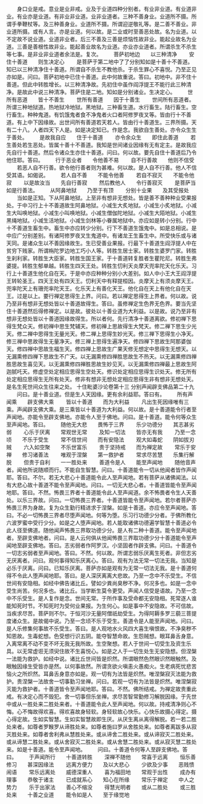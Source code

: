 <!-- { "loadSidebar": true } -->
　　身口业是戒。意业是业非戒。业及于业道四种分别者。有业非业道。有业道非业。有业亦是业道。有非业非业道。业非业道者。三种不善身业。业道所不摄。所谓手拳鞭杖等。及三种善身业。业道所不摄。所谓迎逆敬礼等。是二善不善业。非业道所摄。或有人言。亦是业道。何以故。是二业或时至善恶处故。名为业道。以不定故不说业道。业道非业者。后三不善及三善是烦恼性故非业。能起业故名为业道。三善是善根性故非业。能起善业故名为业道。亦业亦业道者。所谓杀生不杀生等七事。是非业非业道者余法是。复次。
　　菩萨初地边　　以三种清净
　　安住十善道　　则生决定心
　　是菩萨于第二地中了了分别知如是十善十不善道。知已以三种清净住十善道。所谓自不杀生不教他杀。于杀生罪心不喜悦。乃至正见亦如是。问曰。菩萨初地中已住十善道。此中何故重说。答曰。初地中。非不住十善道。但此中转胜增长。以三种清净故。先初住中虽作阎浮提王不能行此三种清净。是故此中说三种清净。菩萨住是二地。知如是分别诸业。生决定心。
　　世所有恶道　　皆十不善生
　　世所有善道　　因于十善生
　　世间所有恶道者。所谓三种地狱道。热地狱冷地狱。黑地狱。三种畜生道。水行畜生。陆行畜生。空行畜生。种种鬼道。有饥饿鬼者食不净鬼者火口者阿修罗夜叉等。皆由行十不善道。有上中下因缘故。出世间所有善道若天若人。皆由行十善道生。三界所摄。天有二十八。人者四天下人是。如是决定知已。作是念。我欲自生善处。亦令众生生于善处。
　　是故我自应　　住于十善道
　　亦令余众生　　即住此善道
　　若生善处若生恶处。皆属十善十不善道。我知是世间诸业因缘有无有定主。是故我应先自行十善道。然后令诸众生亦住十善道。问曰。何以故。要先自住十善道后乃令他住耶。答曰。
　　行于恶业者　　令他善不易
　　自不行善故　　他则不信受
　　若恶人自不行善。欲令他行善者则为甚难。何以故。是人自不行善。他人不信受其语。如偈说。
　　若人自不善　　不能令他善
　　若自不寂灭　　不能令他寂
　　以是故汝当　　先自行善寂
　　然后教他人　　令行善寂灭
　　是菩萨当如是行善法。
　　从阿鼻地狱　　乃至于有顶
　　分别十业果　　及其受报处
　　当如是正知。下从阿鼻地狱。上至非有想非无想处。皆是善不善种种业受果报处。于中习行上十不善道故生阿鼻地狱。小减生大炙地狱。小减生小炙地狱。小减生大叫唤地狱。小减生小叫唤地狱。小减生僧伽陀地狱。小减生大陌地狱。小减生黑绳地狱。小减生活地狱。小减生剑林等小眷属地狱中。亦应如是转小分别。行中十不善道生畜生中。畜生中亦应转少分别。行下不善道生饿鬼中。如是总相说。是中应广分别差别。有诸阿修罗夜叉生鬼道中。有诸龙王生畜生中。所受快乐或与诸天同。是诸众生以不善因缘故生。生已受善业果报。行最下十善道生阎浮提人中在贫穷下贱家。所谓栴陀罗边地工巧小人等。转胜生居士家。转胜生婆罗门家。转胜生刹利家。转胜生大臣家。转胜生国王家。于十善道转复胜者生瞿陀尼。转胜生弗婆提。转胜生郁单越。转胜生四天王处。转胜生忉利天炎摩天兜率陀天化乐天。习行上十善道生他化自在天。于是中亦应种种分别小大差别。如人中小王大王阎浮提王转轮圣王。四天王处有四天王。忉利天中有释提桓因。炎摩天上有须炎摩天王。兜率陀天上有珊兜率陀天王。化乐天上有善化天王。他化自在天上有他化自在天王。过是以上。要行禅定思得生上界。问曰。若以禅定思得生上界者。何以故。说乃至非有想非无想处皆以十善道故得生。答曰。虽修禅定生色界无色界。要当先坚住十善道然后得修禅定。以是故。彼处以十善业道为大利益。以是故。说乃至非有想非无想处皆以十善道因缘故得生。所以者何。先行清净十善道离欲。修初禅下思得生梵众天。修初禅中思生梵辅天。修初禅上思故得生大梵天。修二禅下思生少光天。修二禅中思得生无量光天。修二禅上思得生妙光天。修三禅下思得生小净天。修三禅中思故得生无量净天。修三禅上思得生遍净天。修四禅下思故生阿那婆伽天。修四禅中思故生福生天。修四禅上思故生广果天修无想定中思得生无想天。以无漏熏修四禅下思故生不广天。以无漏熏修四禅胜思故生不热天。以无漏熏修四禅胜思故生喜见天。以无漏熏修四禅胜思故生妙见天。以无漏熏修四禅最上思故生阿迦腻吒天。修虚空处定相应思得生空处天。修识处定相应思得生识处天。修无所有处定相应思得生无所有处天。修非有想非无想处定相应思得生非有想非无想处天。是名生死世间众生往来之处。
十住毗婆沙论卷第十三
分别声闻辟支佛品第二十九
　　问曰。是十善业道。但是生人天因缘。更有余利益耶。答曰有。
　　所有声闻乘　　辟支佛大乘
　　皆以十善道　　而为大利益
　　凡出生死因缘唯有三乘。声闻辟支佛大乘。是三乘皆以十善道为大利益。何以故。是十善道能令行者至声闻地。亦能令至辟支佛地。亦能令人至于佛地。问曰。是十善道。能令何等众生至声闻地。答曰。
　　随他无大悲　　畏怖于三界
　　乐少功德分　　其志甚劣弱
　　心乐于厌离　　常观世无常
　　及知一切法　　皆亦无有我
　　乃至一念顷　　不乐于受生
　　常不信世间　　而有安隐法
　　观大如毒蛇　　阴如拔刃贼
　　六入如空聚　　不乐世富乐
　　贵于坚持戒　　而为禅定故
　　常乐于安禅　　修习诸善法
　　唯观于涅槃　　第一救护者
　　常求尽苦慧　　乐集行解脱
　　但贵于自利　　一一胜处来
　　善道令是人　　能至声闻地
　　随他音声者。闻他所说随顺而行。不能自生智慧。问曰。十善道能令一切从他闻者皆作声闻耶。答曰。不尔。若无大悲心十善道能令此人至声闻地。若有菩萨从诸佛闻法。以有大悲心故十善道不能令至声闻地。问曰。一切无大悲心者。十善道皆能令至声闻地耶。答曰。不然。怖畏三界者十善道能令此人至声闻道。余不怖畏者令生人天善处。以乐三界故。问曰。一切怖畏三界者。十善道皆能令至声闻地。若尔者菩萨亦怖畏三界为身故。复为众生勤行精进求于涅槃。如是十善道。亦应令至声闻地。答曰。不必一切怖畏三界者尽堕声闻地。何等为堕。乐习行功德少分者。于佛所教化六波罗蜜中受行少分。如是之人堕声闻地。若人能取诸佛功德遍学智慧十善道必令此人径至佛道。随他闻声怖畏三界取功德少分。是人有二种十善道。能令至声闻地者。至辟支佛地者。问曰。是人云何俱从他闻怖畏三界取功德少分十善道能令至声闻地至辟支佛地。答曰。志劣弱者作阿罗汉。小坚固者作辟支佛。问曰。十善道令一切志劣弱者至声闻地。答曰。不然。何以故。所谓志弱乐厌离生死者。非但志劣无厌离者。问曰。观何事得知乐厌离心。答曰。观有为法无常一切法无我。当知是必乐于厌离。问曰。已知乐厌离。菩萨亦如是观有为无常一切法无我。是十善道何得不令此人堕声闻地耶。答曰。是人深厌离离大悲故。乃至一念中不乐受生。不信世间有安隐相。如经中佛告诸比丘。譬如少粪尚臭秽不净。何况多也。如是一念中受生尚苦。何况多也。诸比丘。当学断生莫令更受。声闻人信受是语故。乃至一念中不乐受生。是人复作是念。世间无常。于所作事及受命都无安隐相。死常逐人谁能知死时节。不知死时为受何业果报。为生何心。如是事中不安隐故。不可信故。当疾求尽苦。菩萨则不尔。于恒河沙无量阿僧祇劫受生。为得阿耨多罗三藐三菩提度诸众生。是故偈中说。乃至一念顷不乐于受生。善道令是人能至声闻地。问曰。是人乐修集何事故不乐受生。答曰。是人观地水火风四大喜生嗔恨故。不净臭秽不知恩故。生毒蛇想。色受想行识五阴。能夺智慧命故。生怨贼想。眼耳鼻舌身意。入离常离不动不变不坏无我无我所故。生空聚想。若人于世间一切受生及资生乐具。以无常虚诳无须臾住故不生喜悦心。如是之人于一切生处生无安隐想。但涅槃一法能为救护。如经中说。诸比丘世间皆是炽然。所谓眼然色然眼识然眼触然。及眼触因缘生受皆亦是然。以何事故然。所谓贪欲火嗔恚火愚痴火。生老病死忧悲苦恼火之所炽然。耳鼻舌身意亦如是。观一切有为法皆是炽然。唯涅槃寂灭法能为救护。贵涅槃一法故舍一切事勤习坐禅。问曰。若观一切有为法皆是炽然。唯涅槃寂灭能为救护者。十善道皆令至声闻地耶。答曰。不然。佛所结戒。为禅定故贵重此戒。有决定心而不毁犯。舍一切事但乐坐禅。求尽苦智常勤修习解脱因缘。于先世中或从一胜处来二胜处来者。十善道能令此人至声闻地。何以故。持戒清净则心不悔。心不悔故得欢喜。得欢喜故身轻软。身轻软故心快乐。心快乐故摄心得定。摄心得定故。生如实智慧。生如实智慧故即生厌。从厌生离从离得解脱。若一若二胜处来者。如尊者罗睺罗从谛胜处来。如尊者施曰罗从舍胜处来。如尊者离跋多从寂灭胜处来。如尊者舍利弗从慧胜处来。或从谛舍二胜处来。或从谛寂灭二胜处来。或从谛慧二胜处来。或从舍寂灭二胜处来。或从舍慧二胜处来。或从寂灭慧二胜处来。如是十善道。能令至声闻地。
　　问曰。十善道令何等人至辟支佛地。答曰。
　　于声闻所行　　十善道转胜
　　深禅不随他　　常喜于远离
　　恒乐善修习　　甚深因缘法
　　远离方便力　　及以大悲心
　　少欲及少事　　恶贱愦闹语
　　常乐远离处　　威德深重人
　　喜为福田地　　常观于出性
　　成办有理事　　恭敬于诸主
　　已成就系心　　知心在所缘
　　常乐于禅定　　中人之势力
　　乐于出家法　　善心不缩没
　　得慧光明者　　或从二胜处
　　或三胜处来　　十善之业道
　　能令如是人　　至于缘觉地
